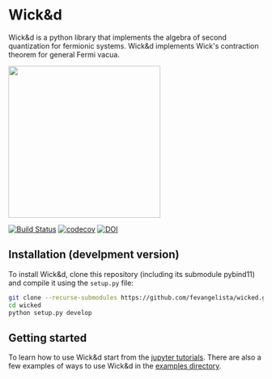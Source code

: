 # Wick&d

Wick&d is a python library that implements the algebra of second quantization for fermionic systems.
Wick&d implements Wick's contraction theorem for general Fermi vacua.

<img src="https://github.com/fevangelista/wicked/raw/main/lib/logo.png" width="300">

[![Build Status](https://github.com/fevangelista/wicked/actions/workflows/python-package-conda.yml/badge.svg)](https://github.com/fevangelista/wicked/actions/workflows/python-package-conda.yml)
[![codecov](https://codecov.io/gh/fevangelista/wicked/branch/main/graph/badge.svg?token=oe5ECK9O1N)](https://codecov.io/gh/fevangelista/wicked)
[![DOI](https://zenodo.org/badge/64144811.svg)](https://zenodo.org/badge/latestdoi/64144811)

## Installation (develpment version)

To install Wick&d, clone this repository (including its submodule pybind11) and compile it using the `setup.py` file:
```bash
git clone --recurse-submodules https://github.com/fevangelista/wicked.git
cd wicked
python setup.py develop
```

## Getting started

To learn how to use Wick&d start from the [jupyter tutorials](https://github.com/fevangelista/wicked/tree/main/tutorials).
There are also a few examples of ways to use Wick&d in the [examples directory](https://github.com/fevangelista/wicked/tree/main/examples).
